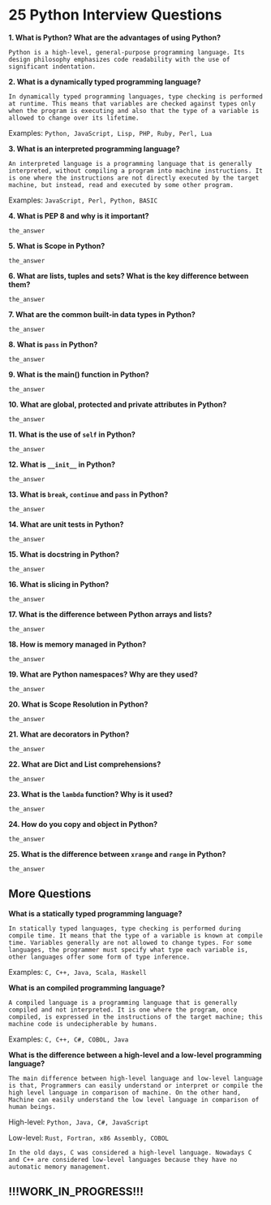 # 25 Python Interview Questions

**1. What is Python? What are the advantages of using Python?**

```Python is a high-level, general-purpose programming language. Its design philosophy emphasizes code readability with the use of significant indentation.```

**2. What is a dynamically typed programming language?**

```In dynamically typed programming languages, type checking is performed at runtime. This means that variables are checked against types only when the program is executing and also that the type of a variable is allowed to change over its lifetime.```

Examples: ```Python, JavaScript, Lisp, PHP, Ruby, Perl, Lua```

**3. What is an interpreted programming language?**

```An interpreted language is a programming language that is generally interpreted, without compiling a program into machine instructions. It is one where the instructions are not directly executed by the target machine, but instead, read and executed by some other program.```

Examples: ```JavaScript, Perl, Python, BASIC```

**4. What is PEP 8 and why is it important?**

```the_answer```

**5. What is Scope in Python?**

```the_answer```

**6. What are lists, tuples and sets? What is the key difference between them?**

```the_answer```

**7. What are the common built-in data types in Python?**

```the_answer```

**8. What is ```pass``` in Python?**

```the_answer```

**9. What is the main() function in Python?**

```the_answer```

**10. What are global, protected and private attributes in Python?**

```the_answer```

**11. What is the use of ```self``` in Python?**

```the_answer```

**12. What is ```__init__``` in Python?**

```the_answer```

**13. What is ```break```, ```continue``` and ```pass``` in Python?**

```the_answer```

**14. What are unit tests in Python?**

```the_answer```

**15. What is docstring in Python?**

```the_answer```

**16. What is slicing in Python?**

```the_answer```

**17. What is the difference between Python arrays and lists?**

```the_answer```

**18. How is memory managed in Python?**

```the_answer```

**19. What are Python namespaces? Why are they used?**

```the_answer```

**20. What is Scope Resolution in Python?**

```the_answer```

**21. What are decorators in Python?**

```the_answer```

**22. What are Dict and List comprehensions?**

```the_answer```

**23. What is the ```lambda``` function? Why is it used?**

```the_answer```

**24. How do you copy and object in Python?**

```the_answer```

**25. What is the difference between ```xrange``` and ```range``` in Python?**

```the_answer```

## More Questions

**What is a statically typed programming language?**

```In statically typed languages, type checking is performed during compile time. It means that the type of a variable is known at compile time. Variables generally are not allowed to change types. For some languages, the programmer must specify what type each variable is, other languages offer some form of type inference.```

Examples: ```C, C++, Java, Scala, Haskell```

**What is an compiled programming language?**

```A compiled language is a programming language that is generally compiled and not interpreted. It is one where the program, once compiled, is expressed in the instructions of the target machine; this machine code is undecipherable by humans.```

Examples: ```C, C++, C#, COBOL, Java```

**What is the difference between a high-level and a low-level programming language?**

```The main difference between high-level language and low-level language is that, Programmers can easily understand or interpret or compile the high level language in comparison of machine. On the other hand, Machine can easily understand the low level language in comparison of human beings.```

High-level: ```Python, Java, C#, JavaScript```

Low-level: ```Rust, Fortran, x86 Assembly, COBOL```

```In the old days, C was considered a high-level language. Nowadays C and C++ are considered low-level languages because they have no automatic memory management.```


## !!!WORK_IN_PROGRESS!!!
